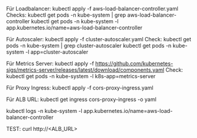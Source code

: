 Für Loadbalancer:
kubectl apply -f aws-load-balancer-controller.yaml
Checks:
kubectl get pods -n kube-system | grep aws-load-balancer-controller
kubectl get pods -n kube-system -l app.kubernetes.io/name=aws-load-balancer-controller

Für Autoscaler:
kubectl apply -f cluster-autoscaler.yaml
Check:
kubectl get pods -n kube-system | grep cluster-autoscaler
kubectl get pods -n kube-system -l app=cluster-autoscaler

Für Metrics Server:
kubectl apply -f https://github.com/kubernetes-sigs/metrics-server/releases/latest/download/components.yaml
Check:
kubectl get pods -n kube-system -l k8s-app=metrics-server

Für Proxy Ingress:
kubectl apply -f cors-proxy-ingress.yaml

Für ALB URL:
kubectl get ingress cors-proxy-ingress -o yaml

kubectl logs -n kube-system -l app.kubernetes.io/name=aws-load-balancer-controller

TEST:
curl http://<ALB_URL>